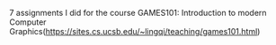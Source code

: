 7 assignments I did for the course GAMES101: Introduction to modern Computer Graphics(https://sites.cs.ucsb.edu/~lingqi/teaching/games101.html)
